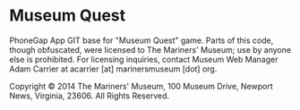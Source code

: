 Museum Quest
==============

PhoneGap App GIT base for "Museum Quest" game. Parts of this code, though obfuscated, were licensed to The Mariners' Museum; use by anyone else is prohibited. For licensing inquiries, contact Museum Web Manager Adam Carrier at acarrier [at] marinersmuseum [dot] org.

Copyright © 2014 The Mariners' Museum, 100 Museum Drive, Newport News, Virginia, 23606. All Rights Reserved.
